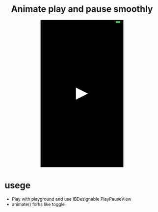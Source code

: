# <h1 align="center">Animate play and pause smoothly</h1>
<p align="center">
  <img src="demo.gif"/>
</p>
 
 <h1> usege </h1>
 <ul>
  <li>Play with playground and use IBDesignable PlayPauseView</li>
  <li>animate() forks like toggle</li>
 </ul>
